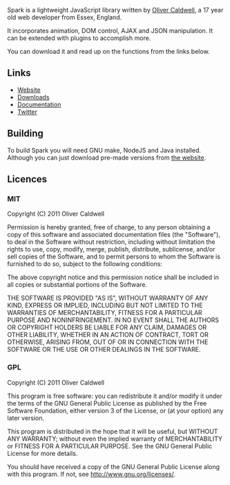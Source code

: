 Spark is a lightweight JavaScript library written by [Oliver Caldwell](http://flowdev.co.uk/), a 17 year old web developer from Essex, England.

It incorporates animation, DOM control, AJAX and JSON manipulation. It can be extended with plugins to accomplish more.

You can download it and read up on the functions from the links below.

## Links

 * [Website](http://sparkjs.co.uk/)
 * [Downloads](http://sparkjs.co.uk/download.html)
 * [Documentation](http://sparkjs.co.uk/documentation.html)
 * [Twitter](http://twitter.com/#!/SparkJavaScript)

## Building

To build Spark you will need GNU make, NodeJS and Java installed. Although you can just download pre-made versions from [the website](http://sparkjs.co.uk/download.html).

## Licences

### MIT
Copyright (C) 2011 Oliver Caldwell

Permission is hereby granted, free of charge, to any person obtaining a copy
of this software and associated documentation files (the "Software"), to deal
in the Software without restriction, including without limitation the rights
to use, copy, modify, merge, publish, distribute, sublicense, and/or sell
copies of the Software, and to permit persons to whom the Software is
furnished to do so, subject to the following conditions:

The above copyright notice and this permission notice shall be included in
all copies or substantial portions of the Software.

THE SOFTWARE IS PROVIDED "AS IS", WITHOUT WARRANTY OF ANY KIND, EXPRESS OR
IMPLIED, INCLUDING BUT NOT LIMITED TO THE WARRANTIES OF MERCHANTABILITY,
FITNESS FOR A PARTICULAR PURPOSE AND NONINFRINGEMENT. IN NO EVENT SHALL THE
AUTHORS OR COPYRIGHT HOLDERS BE LIABLE FOR ANY CLAIM, DAMAGES OR OTHER
LIABILITY, WHETHER IN AN ACTION OF CONTRACT, TORT OR OTHERWISE, ARISING FROM,
OUT OF OR IN CONNECTION WITH THE SOFTWARE OR THE USE OR OTHER DEALINGS IN
THE SOFTWARE.

### GPL
Copyright (C) 2011 Oliver Caldwell

This program is free software: you can redistribute it and/or modify
it under the terms of the GNU General Public License as published by
the Free Software Foundation, either version 3 of the License, or
(at your option) any later version.

This program is distributed in the hope that it will be useful,
but WITHOUT ANY WARRANTY; without even the implied warranty of
MERCHANTABILITY or FITNESS FOR A PARTICULAR PURPOSE.  See the
GNU General Public License for more details.

You should have received a copy of the GNU General Public License
along with this program. If not, see <http://www.gnu.org/licenses/>.